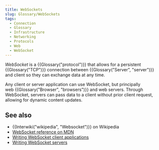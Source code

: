 ```yaml
---
title: WebSockets
slug: Glossary/WebSockets
tags:
  - Connection
  - Glossary
  - Infrastructure
  - Networking
  - Protocols
  - Web
  - WebSocket
---
```

<p><em>WebSocket</em> is a {{Glossary("protocol")}} that allows for a persistent {{Glossary("TCP")}} connection between {{Glossary("Server", "server")}} and client so they can exchange data at any time.</p>

<p>Any client or server application can use WebSocket, but principally web {{Glossary("Browser", "browsers")}} and web servers. Through WebSocket, servers can pass data to a client without prior client request, allowing for dynamic content updates.</p>

<h2 id="see_also">See also</h2>

<ul>
 <li>{{Interwiki("wikipedia", "Websocket")}} on Wikipedia</li>
 <li><a href="/en-US/docs/Web/API/WebSocket">WebSocket reference on MDN</a></li>
 <li><a href="/en-US/docs/Web/API/WebSockets_API/Writing_WebSocket_client_applications">Writing WebSocket client applications</a></li>
 <li><a href="/en-US/docs/Web/API/WebSockets_API/Writing_WebSocket_servers">Writing WebSocket servers</a></li>
</ul>
